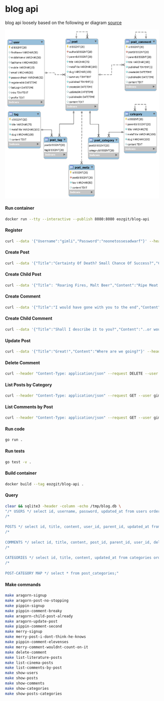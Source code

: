 # blog api

blog api loosely based on the following er diagram [source](https://mysql.tutorials24x7.com/blog/guide-to-design-a-database-for-blog-management-in-mysql)

[![er diagram](er.png)](https://mysql.tutorials24x7.com/blog/guide-to-design-a-database-for-blog-management-in-mysql)


#### Run container
```sh
docker run --tty --interactive --publish 8080:8080 eozgit/blog-api
```

#### Register
```sh
curl --data '{"Username":"gimli","Password":"noonetossesadwarf"}' --header "Content-Type: application/json" --request POST --silent localhost:8080/register | json_pp
```

#### Create Post
```sh
curl --data '{"Title":"Certainty Of Death? Small Chance Of Success?","Content":"What Are We Waitin'' For?","Categories":["Literature", "Cinema"]}' --header "Content-Type: application/json" --request POST --user gimli:noonetossesadwarf --silent localhost:8080/post | json_pp
```

#### Create Child Post
```sh
curl --data '{"Title": "Roaring Fires, Malt Beer","Content":"Ripe Meat Off The Bone!","Categories":["Literature"]}' --header "Content-Type: application/json" --request POST --user gimli:noonetossesadwarf --silent localhost:8080/post/3 | json_pp
```

#### Create Comment
```sh
curl --data '{"Title":"I would have gone with you to the end","Content":"Into the very fires of Mordor"}' --header "Content-Type: application/json" --request POST --user gimli:noonetossesadwarf --silent localhost:8080/post/1/comment | json_pp
```

#### Create Child Comment
```sh
curl --data '{"Title":"Shall I describe it to you?","Content":"..or would you like me to find you a box?"}' --header "Content-Type: application/json" --request POST --user gimli:noonetossesadwarf --silent localhost:8080/comment/1 | json_pp
```

#### Update Post
```sh
curl --data '{"Title":"Great!","Content":"Where are we going?"}' --header "Content-Type: application/json" --request PATCH --user gimli:noonetossesadwarf --silent localhost:8080/post/3 | json_pp
```

#### Delete Comment
```sh
curl --header "Content-Type: application/json" --request DELETE --user gimli:noonetossesadwarf --silent localhost:8080/comment/1 | json_pp
```

#### List Posts by Category
```sh
curl --header "Content-Type: application/json" --request GET --user gimli:noonetossesadwarf --silent localhost:8080/post?category=literature | json_pp
```

#### List Comments by Post
```sh
curl --header "Content-Type: application/json" --request GET --user gimli:noonetossesadwarf --silent localhost:8080/post/1/comment | json_pp
```

#### Run code
```sh
go run .
```

#### Run tests
```sh
go test -v .
```

#### Build container
```sh
docker build --tag eozgit/blog-api .
```


#### Query

```sh
clear && sqlite3 -header -column -echo /tmp/blog.db \
"/* USERS */ select id, username, password, updated_at from users order by updated_at desc; \
/* 

POSTS */ select id, title, content, user_id, parent_id, updated_at from posts order by updated_at desc; \
/* 

COMMENTS */ select id, title, content, post_id, parent_id, user_id, deleted_at, updated_at from comments order by updated_at desc; \
/* 

CATEGORIES */ select id, title, content, updated_at from categories order by updated_at desc; \
/* 

POST-CATEGORY MAP */ select * from post_categories;"
```


#### Make commands

```sh
make aragorn-signup
make aragorn-post-no-stopping
make pippin-signup
make pippin-comment-breaky
make aragorn-child-post-already
make aragorn-update-post
make pippin-comment-second
make merry-signup
make merry-post-i-dont-think-he-knows
make pippin-comment-elevenses
make merry-comment-wouldnt-count-on-it
make delete-comment
make list-literature-posts
make list-cinema-posts
make list-comments-by-post
make show-users
make show-posts
make show-comments
make show-categories
make show-posts-categories
```